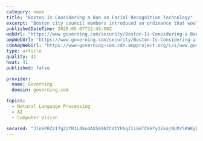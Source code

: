 ```yaml
---
category: news
title: "Boston Is Considering a Ban on Facial Recognition Technology"
excerpt: "Boston city council members introduced an ordinance that would ban the city government from using the technology. The ACLU hopes to pass the ordinance before the existing surveillance network is renewed on May 14."
publishedDateTime: 2020-05-07T22:45:00Z
webUrl: "https://www.governing.com/security/Boston-Is-Considering-a-Ban-on-Facial-Recognition-Technology.html"
ampWebUrl: "https://www.governing.com/security/Boston-Is-Considering-a-Ban-on-Facial-Recognition-Technology.html?AMP"
cdnAmpWebUrl: "https://www-governing-com.cdn.ampproject.org/c/s/www.governing.com/security/Boston-Is-Considering-a-Ban-on-Facial-Recognition-Technology.html?AMP"
type: article
quality: 41
heat: 41
published: false

provider:
  name: Governing
  domain: governing.com

topics:
  - Natural Language Processing
  - AI
  - Computer Vision

secured: "JlnSPRZzI7g2zfR1L4kn4AX5b9NfCdIYFbgJ1iGmTC6Hfy1ikajNLMr5KWKyby7KHrIHUywu54jAnDYCez3og9TaETPnx8JBmSg6pz5cBmNaGURcfVjEvcwKcGwZm1Kshx94l58RRekle5uN/o/Jy7X1MtdtZ7BpfVcm6tWj8sIaAxi5283FEWZ22Fc0u0BHtpvDVbwqI9OIgAfzoCFENXWwppcGzGVPFn8YFK89yKSuzi/IvwD9GOMYyh+Pl6KMAOWUL2vi1vH67fRklKbNp1NWFCFhfgeFEt5mjDzpWF34UVdKkh4KY6eitozKDpR6;gGevemgZ/HgbuYngQ6tAAQ=="
---
```


